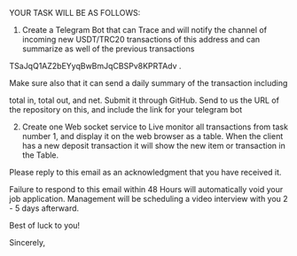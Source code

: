 
YOUR TASK WILL BE AS FOLLOWS:



1. Create a Telegram Bot that can Trace and will notify the channel of incoming new USDT/TRC20 transactions of this address and can summarize as well of the previous transactions



TSaJqQ1AZ2bEYyqBwBmJqCBSPv8KPRTAdv . 



Make sure also that it can send a daily summary of the transaction including 

total in, total out, and net. 
Submit it through GitHub. Send to us the URL of the repository  on this, and include the link for your telegram bot

2. Create one Web socket service to Live monitor all transactions from task number 1, and display it on the web browser as a table. When the client has a new deposit transaction it will show the new item or transaction in the Table.



Please reply to this email as an acknowledgment that you have received it. 

Failure to respond to this email within 48 Hours will automatically void your job application. Management will be scheduling a video interview with you 2 - 5 days afterward.



Best of luck to you!




Sincerely,